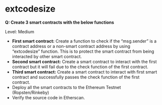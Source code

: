 # extcodesize

**Q: Create 3 smart contracts with the below functions**

Level: Medium 

*   **First smart contract:** Create a function to check if the “msg.sender” is a contract address or a non-smart contract address by using “extcodesize” function. This is to protect the smart contract from being interacted by other smart contract. 
*   **Second smart contract:** Create a smart contract to interact with the first contract but it will fail due to the check function of the first contract.
*   **Third smart contract:** Create a smart contract to interact with first smart contract and successfully passes the check function of the first contract.
*   Deploy all the smart contracts to the Ethereum Testnet (Ropsten/Rinkeby)
*   Verify the source code in Etherscan.
